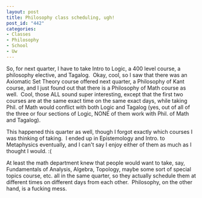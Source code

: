 ```yaml
--- 
layout: post
title: Philosophy class scheduling, ugh!
post_id: "442"
categories:
- Classes
- Philosophy
- School
- Uw
---
```

So, for next quarter, I have to take Intro to Logic, a 400 level course, a philosophy elective, and Tagalog.  Okay, cool, so I saw that there was an Axiomatic Set Theory course offered next quarter, a Philosophy of Kant course, and I just found out that there is a Philosophy of Math course as well.  Cool, those ALL sound super interesting, except that the first two courses are at the same exact time on the same exact days, while taking Phil. of Math would conflict with both Logic and Tagalog (yes, out of all of the three or four sections of Logic, NONE of them work with Phil. of Math and Tagalog).

This happened this quarter as well, though I forgot exactly which courses I was thinking of taking.  I ended up in Epistemology and Intro. to Metaphysics eventually, and I can't say I enjoy either of them as much as I thought I would. :(

At least the math department knew that people would want to take, say, Fundamentals of Analysis, Algebra, Topology, maybe some sort of special topics course, etc. all in the same quarter, so they actually schedule them at different times on different days from each other.  Philosophy, on the other hand, is a fucking mess.
